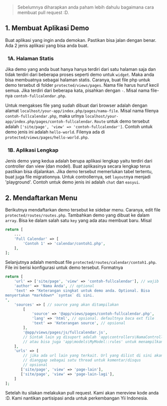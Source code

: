 > Sebelumnya diharapkan anda paham lebih dahulu bagaimana cara membuat pull request :D.

## 1. Membuat Aplikasi Demo
Buat aplikasi yang ingin anda demokan. Pastikan bisa jalan dengan benar. Ada 2 jenis aplikasi yang bisa anda buat.

### &nbsp; 1A. Halaman Statis
Jika demo yang anda buat hanya hanya terdiri dari satu halaman saja dan tidak terdiri dari beberapa proses seperti demo
untuk `widget`. Maka anda bisa membuatnya sebagai halaman statis. Caranya, buat file php untuk demo tersebut 
di folder `protected/views/pages`. Nama file harus huruf kecil semua. Jika terdiri dari beberapa kata, pisahkan dengan
`-`. Misal nama file-nya `contoh-fullcalendar.php`.

Untuk mengakses file yang sudah dibuat dari browser adalah dengan alamat `localhost/your-app/index.php/pages/nama-file`.
Misal nama filenya `contoh-fullcalendar.php`, maka urlnya `localhost/your-app/index.php/pages/contoh-fullcalendar`.
`Route` untuk demo tersebut adalah `['site/page', 'view' => 'contoh-fullcalendar']`. Contoh untuk demo jenis ini 
adalah `hello-world`. Filenya ada di `protected/views/pages/hello-world.php`.

### &nbsp; 1B. Aplikasi Lengkap
Jenis demo yang kedua adalah berupa aplikasi lengkap yaitu terdiri dari controller dan view (dan model). Buat aplikasinya
secara lengkap terus pastikan bisa dijalankan. Jika demo tersebut memerlukan tabel tertentu, buat juga file migrationnya.
Untuk controllernya, set `layout`nya menjadi 'playground'. Contoh untuk demo jenis ini adalah `chat` dan `easyui`.

## 2. Mendaftarkan Menu
Berikutnya mendaftarkan demo tersebut ke sidebar menu. Caranya, edit file `protected/routes/routes.php`. 
Tambahkan demo yang dibuat ke dalam `array`. Bisa ke dalam salah satu `key` yang ada atau membuat baru. Misal
```php
return [
    ...
    'Full Calendar' => [
        'Contoh 1' => 'calendar/contoh1.php',
    ],
];
```
Selanjutnya adalah membuat file `protected/routes/calendar/contoh1.php`. File ini berisi konfigurasi untuk demo tersebut.
Formatnya
```php
return [
    'url' => ['site/page', 'view' => 'contoh-fullcalendar'], // wajib
    'author' => 'Nama Anda', // optional
    'text' => "Keterangan singkat untuk demo anda. Optional. Bisa
menyertakan *markdown* `syntax` di sini.
",
    'sources' => [ // source yang akan ditampilakan
        [
            'source' => '@app/views/pages/contoh-fullcalendar.php',
            'lang' => 'html', // opsional. defaultnya baca ext file
            'text' => 'Keterangan source', // opsional
        ],
        '@app/views/pages/js/fullcalendar.js',
        // Sintak lain yg disuport adalah 'app\controllers\NamaController'
        // atau bisa juga 'app\models\MyModel::rules' untuk menampilkan hanya 1 method
    ],
    'urls' => [ 
        // jika ada url lain yang terkait. Url yang dilist di sini akan 
        // dianggap sebagai satu thread untuk komentar/disqus
        // opsional
       ['site/page', 'view' => 'page-lain'],
       ['site/page', 'view' => 'page-lain-lagi'],
    ]
];
```
Setelah itu silakan melakukan pull request. Kami akan mereview kode anda :D.
Kami nantikan partisipasi anda untuk perkembangan Yii Indonesia.
